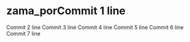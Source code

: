 # zama_porCommit 1 line
Commit 2 line
Commit 3 line
Commit 4 line
Commit 5 line
Commit 6 line
Commit 7 line
